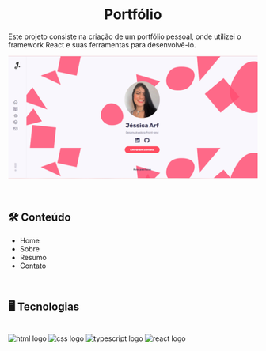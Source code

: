  <h1 align="center"><strong>Portfólio</strong></h1>

 <p align="center">

 <p> Este projeto consiste na criação de um portfólio pessoal, onde utilizei o framework React e suas ferramentas para desenvolvê-lo.</p>

 <p align="center" ><img src="./public/assets/print.png" alt="print da tela" width="900"></p>

<br>

## 	🛠️<strong> Conteúdo</strong>
<ul>
<li>Home</li>
<li>Sobre</li>
<li>Resumo</li>
<li>Contato</li>
</ul>
<br>

 ## 🖥 <strong>Tecnologias</strong>
<br>
<div align="left">
<img src= "https://www.vectorlogo.zone/logos/w3_html5/w3_html5-icon.svg" height="40" width="52" alt="html logo"/>
<img src="https://www.vectorlogo.zone/logos/w3_css/w3_css-icon.svg" height="40" width="52" alt="css logo"/>
<img src="https://cdn.jsdelivr.net/gh/devicons/devicon/icons/javascript/javascript-original.svg" height="40" width="52" alt="typescript logo"/>
<img src="https://cdn.jsdelivr.net/gh/devicons/devicon/icons/react/react-original.svg" height="40" width="52" alt="react logo"/>
</div>
<br>